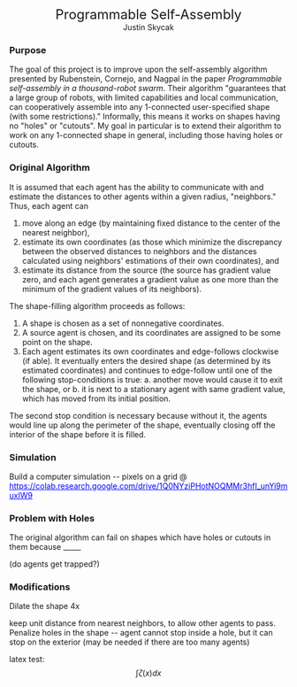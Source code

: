 <head>
    <style type="text/css">
       a:link {color: blue;}      /* unvisited link */
       a:visited {color: blue;}   /* visited link */
       a:hover {color: blue;}     /* mouse over link */
       a:active {color: blue;}    /* selected link */
    </style>
</head>

<script src="https://cdn.mathjax.org/mathjax/latest/MathJax.js?config=TeX-AMS-MML_HTMLorMML" type="text/javascript"></script>

<center><font size="5">Programmable Self-Assembly</font></center>  
<center>Justin Skycak</center>

### Purpose

The goal of this project is to improve upon the self-assembly algorithm presented by Rubenstein, Cornejo, and Nagpal in the paper <i>Programmable self-assembly in a thousand-robot swarm</i>. Their algorithm "guarantees that a large group of robots, with limited capabilities and local communication, can cooperatively assemble into any 1-connected user-specified shape (with some restrictions)." Informally, this means it works on shapes having no "holes" or "cutouts". My goal in particular is to extend their algorithm to work on any 1-connected shape in general, including those having holes or cutouts.

### Original Algorithm

It is assumed that each agent has the ability to communicate with and estimate the distances to other agents within a given radius, "neighbors." Thus, each agent can
1. move along an edge (by maintaining fixed distance to the center of the nearest neighbor),
2. estimate its own coordinates (as those which minimize the discrepancy between the observed distances to neighbors and the distances calculated using neighbors' estimations of their own coordinates), and
3. estimate its distance from the source (the source has gradient value zero, and each agent generates a gradient value as one more than the minimum of the gradient values of its neighbors).

The shape-filling algorithm proceeds as follows:
1. A shape is chosen as a set of nonnegative coordinates.
2. A source agent is chosen, and its coordinates are assigned to be some point on the shape.
3. Each agent estimates its own coordinates and edge-follows clockwise (if able). It eventually enters the desired shape (as determined by its estimated coordinates) and continues to edge-follow until one of the following stop-conditions is true:
   a. another move would cause it to exit the shape, or
   b. it is next to a stationary agent with same gradient value, which has moved from its initial position.
   
The second stop condition is necessary because without it, the agents would line up along the perimeter of the shape, eventually closing off the interior of the shape before it is filled.

### Simulation

Build a computer simulation  -- pixels on a grid @ https://colab.research.google.com/drive/1Q0NYziPHotNOQMMr3hfI_unYi9muxIW9

### Problem with Holes

The original algorithm can fail on shapes which have holes or cutouts in them because _____

(do agents get trapped?)

### Modifications

Dilate the shape 4x

keep unit distance from nearest neighbors, to allow other agents to pass. Penalize holes in the shape -- agent cannot stop inside a hole, but it can stop on the exterior (may be needed if there are too many agents)

latex test: $$\int \zeta(x) dx$$

